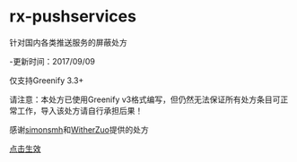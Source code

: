 # rx-pushservices
针对国内各类推送服务的屏蔽处方

-更新时间：2017/09/09

仅支持Greenify 3.3+

请注意：本处方已使用Greenify v3格式编写，但仍然无法保证所有处方条目可正常工作，导入该处方请自行承担后果！

感谢[simonsmh](https://github.com/simonsmh/rx-zero)和[WitherZuo](https://github.com/WitherZuo/rx-pushserviceslist)提供的处方

[点击生效](https://greenify.github.io/shanefengcn/rx-pushservices)
